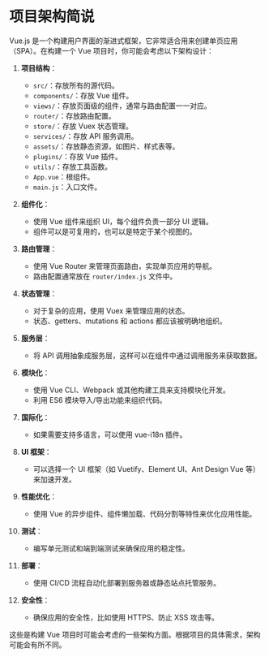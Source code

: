 # 项目架构简说

Vue.js 是一个构建用户界面的渐进式框架，它非常适合用来创建单页应用（SPA）。在构建一个 Vue 项目时，你可能会考虑以下架构设计：

1. **项目结构**：
   - `src/`：存放所有的源代码。
   - `components/`：存放 Vue 组件。
   - `views/`：存放页面级的组件，通常与路由配置一一对应。
   - `router/`：存放路由配置。
   - `store/`：存放 Vuex 状态管理。
   - `services/`：存放 API 服务调用。
   - `assets/`：存放静态资源，如图片、样式表等。
   - `plugins/`：存放 Vue 插件。
   - `utils/`：存放工具函数。
   - `App.vue`：根组件。
   - `main.js`：入口文件。

2. **组件化**：
   - 使用 Vue 组件来组织 UI，每个组件负责一部分 UI 逻辑。
   - 组件可以是可复用的，也可以是特定于某个视图的。

3. **路由管理**：
   - 使用 Vue Router 来管理页面路由，实现单页应用的导航。
   - 路由配置通常放在 `router/index.js` 文件中。

4. **状态管理**：
   - 对于复杂的应用，使用 Vuex 来管理应用的状态。
   - 状态、getters、mutations 和 actions 都应该被明确地组织。

5. **服务层**：
   - 将 API 调用抽象成服务层，这样可以在组件中通过调用服务来获取数据。

6. **模块化**：
   - 使用 Vue CLI、Webpack 或其他构建工具来支持模块化开发。
   - 利用 ES6 模块导入/导出功能来组织代码。

7. **国际化**：
   - 如果需要支持多语言，可以使用 vue-i18n 插件。

8. **UI 框架**：
   - 可以选择一个 UI 框架（如 Vuetify、Element UI、Ant Design Vue 等）来加速开发。

9. **性能优化**：
   - 使用 Vue 的异步组件、组件懒加载、代码分割等特性来优化应用性能。

10. **测试**：
    - 编写单元测试和端到端测试来确保应用的稳定性。

11. **部署**：
    - 使用 CI/CD 流程自动化部署到服务器或静态站点托管服务。

12. **安全性**：
    - 确保应用的安全性，比如使用 HTTPS、防止 XSS 攻击等。

这些是构建 Vue 项目时可能会考虑的一些架构方面。根据项目的具体需求，架构可能会有所不同。
